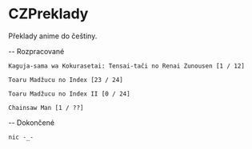 # CZPreklady

Překlady anime do češtiny.


-- Rozpracované

	Kaguja-sama wa Kokurasetai: Tensai-tači no Renai Zunousen [1 / 12]

	Toaru Madžucu no Index [23 / 24]
	
	Toaru Madžucu no Index II [0 / 24]
	
	Chainsaw Man [1 / ??]

-- Dokončené

	nic -_-
